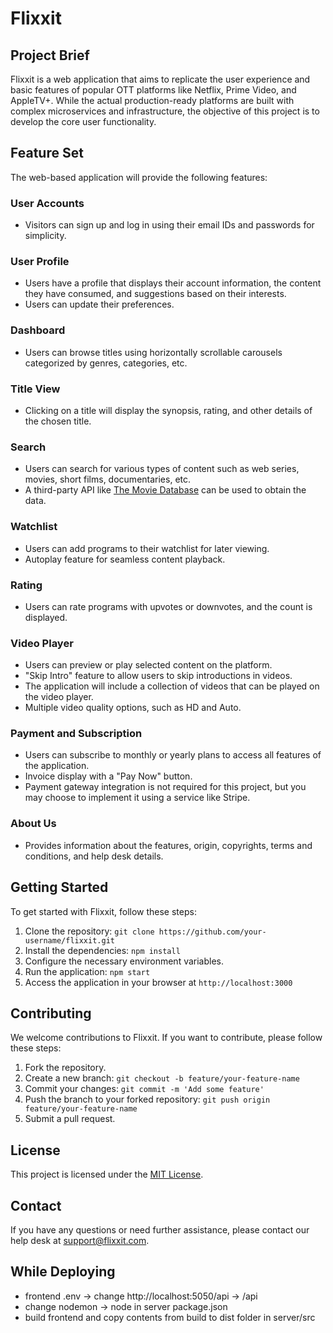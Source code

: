 # Flixxit

## Project Brief

Flixxit is a web application that aims to replicate the user experience and basic features of popular OTT platforms like Netflix, Prime Video, and AppleTV+. While the actual production-ready platforms are built with complex microservices and infrastructure, the objective of this project is to develop the core user functionality.

## Feature Set

The web-based application will provide the following features:

### User Accounts

- Visitors can sign up and log in using their email IDs and passwords for simplicity.

### User Profile

- Users have a profile that displays their account information, the content they have consumed, and suggestions based on their interests.
- Users can update their preferences.

### Dashboard

- Users can browse titles using horizontally scrollable carousels categorized by genres, categories, etc.

### Title View

- Clicking on a title will display the synopsis, rating, and other details of the chosen title.

### Search

- Users can search for various types of content such as web series, movies, short films, documentaries, etc.
- A third-party API like [The Movie Database](https://www.themoviedb.org/) can be used to obtain the data.

### Watchlist

- Users can add programs to their watchlist for later viewing.
- Autoplay feature for seamless content playback.

### Rating

- Users can rate programs with upvotes or downvotes, and the count is displayed.

### Video Player

- Users can preview or play selected content on the platform.
- "Skip Intro" feature to allow users to skip introductions in videos.
- The application will include a collection of videos that can be played on the video player.
- Multiple video quality options, such as HD and Auto.

### Payment and Subscription

- Users can subscribe to monthly or yearly plans to access all features of the application.
- Invoice display with a "Pay Now" button.
- Payment gateway integration is not required for this project, but you may choose to implement it using a service like Stripe.

### About Us

- Provides information about the features, origin, copyrights, terms and conditions, and help desk details.

## Getting Started

To get started with Flixxit, follow these steps:

1. Clone the repository: `git clone https://github.com/your-username/flixxit.git`
2. Install the dependencies: `npm install`
3. Configure the necessary environment variables.
4. Run the application: `npm start`
5. Access the application in your browser at `http://localhost:3000`

## Contributing

We welcome contributions to Flixxit. If you want to contribute, please follow these steps:

1. Fork the repository.
2. Create a new branch: `git checkout -b feature/your-feature-name`
3. Commit your changes: `git commit -m 'Add some feature'`
4. Push the branch to your forked repository: `git push origin feature/your-feature-name`
5. Submit a pull request.

## License

This project is licensed under the [MIT License](LICENSE).

## Contact

If you have any questions or need further assistance, please contact our help desk at support@flixxit.com.

## While Deploying

- frontend .env -> change http://localhost:5050/api -> /api
- change nodemon -> node in server package.json
- build frontend and copy contents from build to dist folder in server/src
